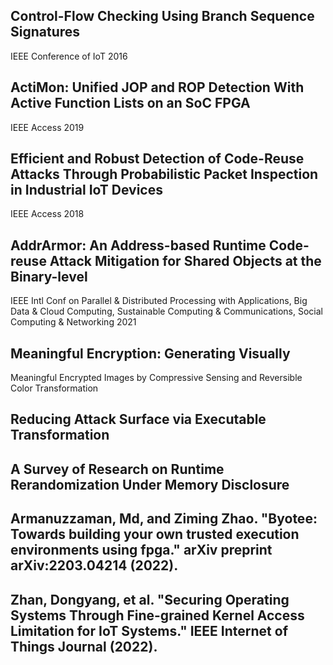 ## Control-Flow Checking Using Branch Sequence Signatures
IEEE Conference of IoT 2016

## ActiMon: Unified JOP and ROP Detection With Active Function Lists on an SoC FPGA
IEEE Access 2019

## Efficient and Robust Detection of Code-Reuse Attacks Through Probabilistic Packet Inspection in Industrial IoT Devices
IEEE Access 2018

## AddrArmor: An Address-based Runtime Code-reuse Attack Mitigation for Shared Objects at the Binary-level
IEEE Intl Conf on Parallel & Distributed Processing with Applications, Big Data & Cloud Computing, Sustainable Computing & Communications, Social Computing & Networking 2021

## Meaningful Encryption: Generating Visually
Meaningful Encrypted Images by Compressive
Sensing and Reversible Color Transformation

## Reducing Attack Surface via Executable Transformation

## A Survey of Research on Runtime Rerandomization Under Memory Disclosure

## Armanuzzaman, Md, and Ziming Zhao. "Byotee: Towards building your own trusted execution environments using fpga." arXiv preprint arXiv:2203.04214 (2022).

## Zhan, Dongyang, et al. "Securing Operating Systems Through Fine-grained Kernel Access Limitation for IoT Systems." IEEE Internet of Things Journal (2022).
